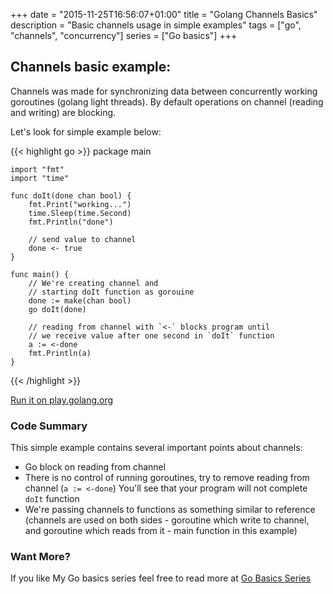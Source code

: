 +++
date = "2015-11-25T16:56:07+01:00"
title = "Golang Channels Basics"
description = "Basic channels usage in simple examples"
tags = ["go", "channels", "concurrency"]
series = ["Go basics"]
+++


## Channels basic example:

Channels was made for synchronizing data between concurrently working goroutines (golang
light threads). By default operations on channel (reading and writing) are blocking.

Let's look for simple example below:

{{< highlight go >}}
    package main

    import "fmt"
    import "time"

    func doIt(done chan bool) {
    	fmt.Print("working...")
    	time.Sleep(time.Second)
    	fmt.Println("done")

        // send value to channel
    	done <- true
    }

    func main() {
        // We're creating channel and
        // starting doIt function as gorouine
    	done := make(chan bool)
    	go doIt(done)

        // reading from channel with `<-` blocks program until
        // we receive value after one second in `doIt` function
    	a := <-done
    	fmt.Println(a)
    }
{{< /highlight >}}

<a href="http://play.golang.org/p/gh5ihivC4L" target="_new">Run it on play.golang.org</a>

### Code Summary

This simple example contains several important points about channels:

- Go block on reading from channel
- There is no control of running goroutines, try to remove reading from channel (`a := <-done`) You'll see that your program will not complete `doIt` function
- We're passing channels to functions as something similar to reference (channels are
used on both sides - goroutine which write to channel, and goroutine which reads from it - main function in this example)

### Want More?

If you like My Go basics series feel free to read more at [Go Basics Series](/series/go-basics/)
